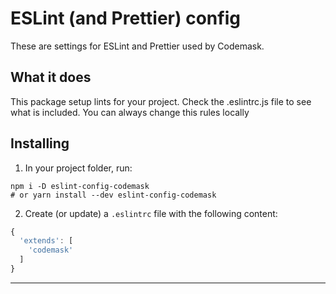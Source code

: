 # ESLint (and Prettier) config

These are settings for ESLint and Prettier used by Codemask.

## What it does

This package setup lints for your project. Check the .eslintrc.js file to see what is included. You can always change this rules locally

## Installing

1. In your project folder, run:

```
npm i -D eslint-config-codemask
# or yarn install --dev eslint-config-codemask
```

2. Create (or update) a `.eslintrc` file with the following content:

```js
{
  'extends': [
    'codemask'
  ]
}
```
---
